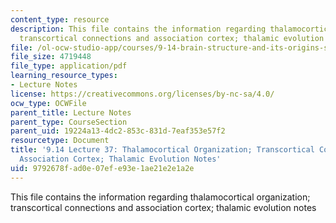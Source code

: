```yaml
---
content_type: resource
description: This file contains the information regarding thalamocortical organization;
  transcortical connections and association cortex; thalamic evolution notes
file: /ol-ocw-studio-app/courses/9-14-brain-structure-and-its-origins-spring-2014/9792678fad0e07efe93e1ae21e2e1a2e_MIT9_14S14_Lecture37.pdf
file_size: 4719448
file_type: application/pdf
learning_resource_types:
- Lecture Notes
license: https://creativecommons.org/licenses/by-nc-sa/4.0/
ocw_type: OCWFile
parent_title: Lecture Notes
parent_type: CourseSection
parent_uid: 19224a13-4dc2-853c-831d-7eaf353e57f2
resourcetype: Document
title: '9.14 Lecture 37: Thalamocortical Organization; Transcortical Connections and
  Association Cortex; Thalamic Evolution Notes'
uid: 9792678f-ad0e-07ef-e93e-1ae21e2e1a2e
---
```

This file contains the information regarding thalamocortical organization; transcortical connections and association cortex; thalamic evolution notes
